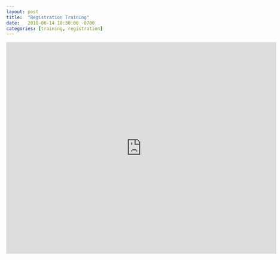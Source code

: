 ```yaml
---
layout: post
title:  "Registration Training"
date:   2018-06-14 18:30:00 -0700
categories: [training, registration]
---
```

<iframe src="https://onedrive.live.com/embed?cid=5089FBA008D25E68&amp;resid=5089FBA008D25E68%21109&amp;authkey=AH3nv9xrTV3-jio&amp;em=2&amp;wdAr=1.3333333333333333" width="722px" height="565px" frameborder="0">This is an embedded <a target="_blank" href="https://office.com">Microsoft Office</a> presentation, powered by <a target="_blank" href="https://office.com/webapps">Office Online</a>.</iframe>
